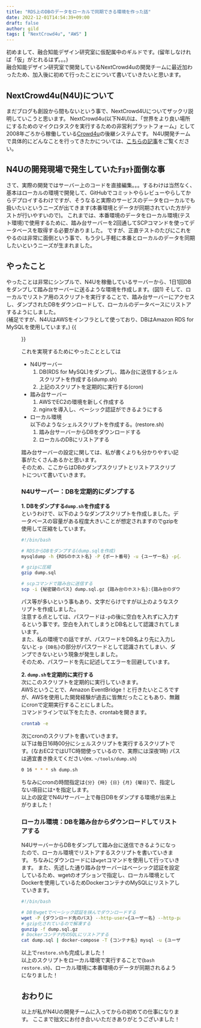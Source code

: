 ```yaml
---
title: "RDS上のDBのデータをローカルで同期できる環境を作った話"
date: 2022-12-01T14:54:39+09:00
draft: false
author: gild
tags: [ "NextCrowd4u", "AWS" ]
---
```


初めまして、融合知能デザイン研究室に仮配属中のギルドです。(留年しなければ「仮」がとれるはず。。。)\
融合知能デザイン研究室で開発しているNextCrowd4uの開発チームに最近加わったため、加入後に初めて行ったことについて書いていきたいと思います。

## NextCrowd4u(N4U)について

まだブログも創設から間もないという事で、NextCrowd4Uについてザックリ説明していこうと思います。
NextCrowd4u(以下N4U)は、「世界をより良い場所にするためのマイクロタスクを実行するための非営利プラットフォーム」として2008年ごろから稼働している[Crowd4u](https://crowd4u.org/ja/)の後継システムです。
N4U開発チームで具体的にどんなことを行ってきたかについては、[こちらの記事](../2022-11-30-intro/)をご覧ください。

## N4Uの開発現場で発生していたﾁｮｯﾄ面倒な事

さて、実際の開発ではサーバー上のコードを直接編集。。。するわけは当然なく、基本はローカルの環境で開発して、GitHubでコミットやらレビューやらしてからデプロイするわけですが、そうなると実際のサービスのデータをローカルでも扱いたいというニーズが出てきます(本番環境とデータが同期されていた方がテストが行いやすいので)。
これまでは、本番環境のデータをローカル環境(テスト環境)で使用するために、踏み台サーバーを2回通してSCPコマンドを使ってデータベースを取得する必要がありました。
ですが、正直テストのたびにこれをやるのは非常に面倒という事で、もう少し手軽に本番とローカルのデータを同期したいというニーズが生まれました。

## やったこと

やったことは非常にシンプルで、N4Uを稼働しているサーバーから、1日1回DBをダンプして踏み台サーバーに送るような環境を作成します。(図1)
そして、ローカルでリストア用のスクリプトを実行することで、踏み台サーバーにアクセスし、ダンプされたDBをダウンロードして、ローカルのデータベースにリストアするようにしました。\
(補足ですが、N4UはAWSをインフラとして使っており、DBはAmazon RDS for MySQLを使用しています。)
{{<figure src="/posts/2022-12-07/n4u-db-restore.drawio.png" width="75%" alt="図1">}}

これを実現するためにやったこととしては
- N4Uサーバー
    1. DB(RDS for MySQL)をダンプし、踏み台に送信するシェルスクリプトを作成する(dump.sh)
    2. 上記のスクリプトを定期的に実行する(cron)
- 踏み台サーバー
    1. AWSでEC2の環境を新しく作成する
    2. nginxを導入し、ベーシック認証ができるようにする
- ローカル環境 \
    以下のようなシェルスクリプトを作成する。(restore.sh)
    1. 踏み台サーバーからDBをダウンロードする
    2. ローカルのDBにリストアする

踏み台サーバーの設定に関しては、私が書くよりも分かりやすい記事がたくさんあるかと思います。\
そのため、ここからはDBのダンプスクリプトとリストアスクリプトについて書いていきます。

### N4Uサーバー：DBを定期的にダンプする
**1. DBをダンプする`dump.sh`を作成する**\
というわけで、以下のようなダンプスクリプトを作成しました。データベースの容量がある程度大きいことが想定されますのでgzipを使用して圧縮をしています。

```bash {linenos=true, linenostart=1, name="dump.sh"}
#!/bin/bash

# RDSからDBをダンプする(dump.sqlを作成)
mysqldump -h {RDSのホスト名} -P {ポート番号} -u {ユーザー名} -p{パスワード} -p {DB名} > dump.sql

# gzipに圧縮
gzip dump.sql

# scpコマンドで踏み台に送信する
scp -i {秘密鍵のパス} dump.sql.gz {踏み台のホスト名}:{踏み台のダウンロード先のパス}
```
パス等が多いという事もあり、文字だらけですが以上のようなスクリプトを作成しました。\
注意する点としては、パスワードは`-p`の後に空白を入れずに入力するという事です。空白を入れてしまうとDB名として認識されてしまいます。\
また、私の環境での話ですが、パスワードをDB名より先に入力しないと`-p {DB名}`の部分がパスワードとして認識されてしまい、ダンプできないという現象が発生しました。\
そのため、パスワードを先に記述してエラーを回避しています。

**2. `dump.sh`を定期的に実行する**\
次にこのスクリプトを定期的に実行していきます。\
AWSということで、Amazon EventBridge！と行きたいところですが、AWSを使用した開発経験が過去に皆無だったこともあり、無難にcronで定期実行することにしました。\
コマンドラインで以下をたたき、crontabを開きます。
```bash {linenos=true, linenostart=1}
crontab -e
```
次にcronのスクリプトを書いていきます。\
以下は毎日16時00分にシェルスクリプトを実行するスクリプトです。(なおEC2ではUTC時間使っているので、実際には深夜1時)
パスは適宜書き換えてください(ex. `~/tools/dump.sh`)
```bash {linenos=true, linenostart=1}
0 16 * * * sh dump.sh
```
ちなみにcronの時間指定は`{分} {時} {日} {月} {曜日}`で、指定しない項目には`*`を指定します。\
以上の設定でN4Uサーバー上で毎日DBをダンプする環境が出来上がりました！

### ローカル環境：DBを踏み台からダウンロードしてリストアする
N4UサーバーからDBをダンプして踏み台に送信できるようになったので、ローカル環境でリストアするスクリプトを書いていきます。
ちなみにダウンロードには`wget`コマンドを使用して行っていきます。
また、先述した通り踏み台サーバーはベーシック認証を設定しているため、wgetのオプションで指定し、ローカル環境としてDockerを使用しているためDockerコンテナのMySQLにリストアしていきます。
```bash {linenos=true, linenostart=1, name="restore.sh"}
#!/bin/bash

# DBをwgetでベーシック認証を挟んでダウンロードする
wget -P {ダウンロード先のパス} --http-user={ユーザー名} --http-passwd={パスワード} http://{踏み台のIPアドレス}:{ポート番号}/dump.sql.gz
# gzip化されているので解凍する
gunzip -f dump.sql.gz
# Dockerコンテナ内のSQLにリストアする
cat dump.sql | docker-compose -T {コンテナ名} mysql -u {ユーザー名} -p{パスワード} -p {DB名}
```
以上で`restore.sh`も完成しました！\
以上のスクリプトをローカル環境で実行することで(`bash restore.sh`)、ローカル環境に本番環境のデータが同期されるようになりました！

## おわりに
以上が私がN4Uの開発チームに入ってからの初めての仕事になります。
ここまで拙文にお付き合いいただきありがとうございました！